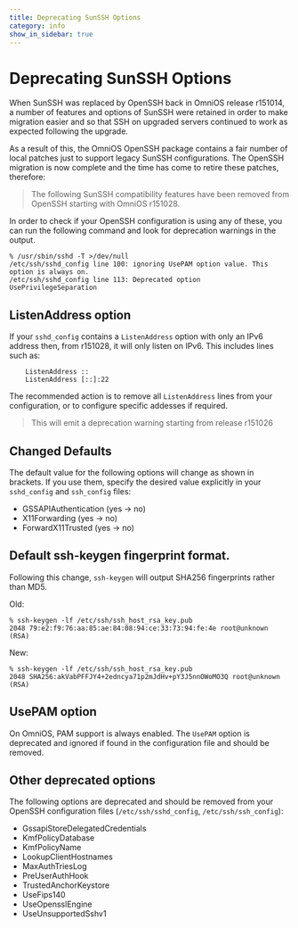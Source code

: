 ```yaml
---
title: Deprecating SunSSH Options
category: info
show_in_sidebar: true
---
```


# Deprecating SunSSH Options

When SunSSH was replaced by OpenSSH back in OmniOS release r151014, a number
of features and options of SunSSH were retained in order to make migration
easier and so that SSH on upgraded servers continued to work as expected
following the upgrade.

As a result of this, the OmniOS OpenSSH package contains a fair number of
local patches just to support legacy SunSSH configurations. The OpenSSH
migration is now complete and the time has come to retire these patches,
therefore:

> The following SunSSH compatibility features have been removed from OpenSSH
> starting with OmniOS r151028.

In order to check if your OpenSSH configuration is using any of these, you
can run the following command and look for deprecation warnings in the output.

```
% /usr/sbin/sshd -T >/dev/null
/etc/ssh/sshd_config line 100: ignoring UsePAM option value. This option is always on.
/etc/ssh/sshd_config line 113: Deprecated option UsePrivilegeSeparation
```

## ListenAddress option

If your `sshd_config` contains a `ListenAddress` option with only an IPv6
address then, from r151028, it will only listen on IPv6. This includes lines
such as:
```
    ListenAddress ::
    ListenAddress [::]:22
```
The recommended action is to remove all `ListenAddress` lines from your
configuration, or to configure specific addesses if required.

> This will emit a deprecation warning starting from release r151026

## Changed Defaults

The default value for the following options will change as shown in brackets.
If you use them, specify the desired value explicitly in your
`sshd_config` and `ssh_config` files:

* GSSAPIAuthentication (yes -> no)
* X11Forwarding (yes -> no)
* ForwardX11Trusted (yes -> no)

## Default ssh-keygen fingerprint format.

Following this change, `ssh-keygen` will output SHA256 fingerprints rather
than MD5.

Old:
```
% ssh-keygen -lf /etc/ssh/ssh_host_rsa_key.pub
2048 79:e2:f9:76:aa:85:ae:84:08:94:ce:33:73:94:fe:4e root@unknown (RSA)
```
New:
```
% ssh-keygen -lf /etc/ssh/ssh_host_rsa_key.pub
2048 SHA256:akVabPFFJY4+2edncya71p2mJdHv+pY3J5nnOWoMO3Q root@unknown (RSA)
```

## UsePAM option

On OmniOS, PAM support is always enabled. The `UsePAM` option is deprecated
and ignored if found in the configuration file and should be removed.

## Other deprecated options

The following options are deprecated and should be removed from your
OpenSSH configuration files (`/etc/ssh/sshd_config`, `/etc/ssh/ssh_config`):

* GssapiStoreDelegatedCredentials
* KmfPolicyDatabase
* KmfPolicyName
* LookupClientHostnames
* MaxAuthTriesLog
* PreUserAuthHook
* TrustedAnchorKeystore
* UseFips140
* UseOpensslEngine
* UseUnsupportedSshv1

